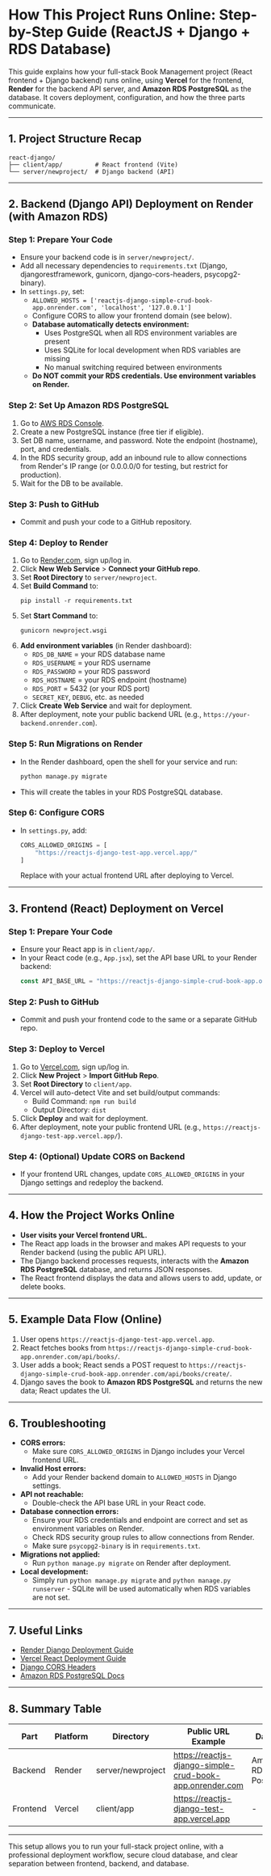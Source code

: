 # How This Project Runs Online: Step-by-Step Guide (ReactJS + Django + RDS Database)

This guide explains how your full-stack Book Management project (React frontend + Django backend) runs online, using **Vercel** for the frontend, **Render** for the backend API server, and **Amazon RDS PostgreSQL** as the database. It covers deployment, configuration, and how the three parts communicate.

---

## 1. Project Structure Recap

```
react-django/
├── client/app/         # React frontend (Vite)
└── server/newproject/  # Django backend (API)
```

---

## 2. Backend (Django API) Deployment on Render (with Amazon RDS)

### Step 1: Prepare Your Code
- Ensure your backend code is in `server/newproject/`.
- Add all necessary dependencies to `requirements.txt` (Django, djangorestframework, gunicorn, django-cors-headers, psycopg2-binary).
- In `settings.py`, set:
  - `ALLOWED_HOSTS = ['reactjs-django-simple-crud-book-app.onrender.com', 'localhost', '127.0.0.1']`
  - Configure CORS to allow your frontend domain (see below).
  - **Database automatically detects environment:**
    - Uses PostgreSQL when all RDS environment variables are present
    - Uses SQLite for local development when RDS variables are missing
    - No manual switching required between environments
  - **Do NOT commit your RDS credentials. Use environment variables on Render.**

### Step 2: Set Up Amazon RDS PostgreSQL
1. Go to [AWS RDS Console](https://console.aws.amazon.com/rds/).
2. Create a new PostgreSQL instance (free tier if eligible).
3. Set DB name, username, and password. Note the endpoint (hostname), port, and credentials.
4. In the RDS security group, add an inbound rule to allow connections from Render's IP range (or 0.0.0.0/0 for testing, but restrict for production).
5. Wait for the DB to be available.

### Step 3: Push to GitHub
- Commit and push your code to a GitHub repository.

### Step 4: Deploy to Render
1. Go to [Render.com](https://render.com/), sign up/log in.
2. Click **New Web Service** > **Connect your GitHub repo**.
3. Set **Root Directory** to `server/newproject`.
4. Set **Build Command** to:
   ```
   pip install -r requirements.txt
   ```
5. Set **Start Command** to:
   ```
   gunicorn newproject.wsgi
   ```
6. **Add environment variables** (in Render dashboard):
   - `RDS_DB_NAME` = your RDS database name
   - `RDS_USERNAME` = your RDS username
   - `RDS_PASSWORD` = your RDS password
   - `RDS_HOSTNAME` = your RDS endpoint (hostname)
   - `RDS_PORT` = 5432 (or your RDS port)
   - `SECRET_KEY`, `DEBUG`, etc. as needed
7. Click **Create Web Service** and wait for deployment.
8. After deployment, note your public backend URL (e.g., `https://your-backend.onrender.com`).

### Step 5: Run Migrations on Render
- In the Render dashboard, open the shell for your service and run:
  ```sh
  python manage.py migrate
  ```
- This will create the tables in your RDS PostgreSQL database.

### Step 6: Configure CORS
- In `settings.py`, add:
  ```python
  CORS_ALLOWED_ORIGINS = [
      "https://reactjs-django-test-app.vercel.app/"
  ]
  ```
  Replace with your actual frontend URL after deploying to Vercel.

---

## 3. Frontend (React) Deployment on Vercel

### Step 1: Prepare Your Code
- Ensure your React app is in `client/app/`.
- In your React code (e.g., `App.jsx`), set the API base URL to your Render backend:
  ```js
  const API_BASE_URL = "https://reactjs-django-simple-crud-book-app.onrender.com/api";
  ```

### Step 2: Push to GitHub
- Commit and push your frontend code to the same or a separate GitHub repo.

### Step 3: Deploy to Vercel
1. Go to [Vercel.com](https://vercel.com/), sign up/log in.
2. Click **New Project** > **Import GitHub Repo**.
3. Set **Root Directory** to `client/app`.
4. Vercel will auto-detect Vite and set build/output commands:
   - Build Command: `npm run build`
   - Output Directory: `dist`
5. Click **Deploy** and wait for deployment.
6. After deployment, note your public frontend URL (e.g., `https://reactjs-django-test-app.vercel.app/`).

### Step 4: (Optional) Update CORS on Backend
- If your frontend URL changes, update `CORS_ALLOWED_ORIGINS` in your Django settings and redeploy the backend.

---

## 4. How the Project Works Online

- **User visits your Vercel frontend URL.**
- The React app loads in the browser and makes API requests to your Render backend (using the public API URL).
- The Django backend processes requests, interacts with the **Amazon RDS PostgreSQL** database, and returns JSON responses.
- The React frontend displays the data and allows users to add, update, or delete books.

---

## 5. Example Data Flow (Online)
1. User opens `https://reactjs-django-test-app.vercel.app`.
2. React fetches books from `https://reactjs-django-simple-crud-book-app.onrender.com/api/books/`.
3. User adds a book; React sends a POST request to `https://reactjs-django-simple-crud-book-app.onrender.com/api/books/create/`.
4. Django saves the book to **Amazon RDS PostgreSQL** and returns the new data; React updates the UI.

---

## 6. Troubleshooting
- **CORS errors:**
  - Make sure `CORS_ALLOWED_ORIGINS` in Django includes your Vercel frontend URL.
- **Invalid Host errors:**
  - Add your Render backend domain to `ALLOWED_HOSTS` in Django settings.
- **API not reachable:**
  - Double-check the API base URL in your React code.
- **Database connection errors:**
  - Ensure your RDS credentials and endpoint are correct and set as environment variables on Render.
  - Check RDS security group rules to allow connections from Render.
  - Make sure `psycopg2-binary` is in `requirements.txt`.
- **Migrations not applied:**
  - Run `python manage.py migrate` on Render after deployment.
- **Local development:**
  - Simply run `python manage.py migrate` and `python manage.py runserver` - SQLite will be used automatically when RDS variables are not set.

---

## 7. Useful Links
- [Render Django Deployment Guide](https://render.com/docs/deploy-django)
- [Vercel React Deployment Guide](https://vercel.com/guides/deploying-react-with-vercel)
- [Django CORS Headers](https://pypi.org/project/django-cors-headers/)
- [Amazon RDS PostgreSQL Docs](https://docs.aws.amazon.com/AmazonRDS/latest/UserGuide/CHAP_PostgreSQL.html)

---

## 8. Summary Table
| Part      | Platform | Directory         | Public URL Example                                   | Database                |
|-----------|----------|-------------------|------------------------------------------------------|-------------------------|
| Backend   | Render   | server/newproject | https://reactjs-django-simple-crud-book-app.onrender.com | Amazon RDS PostgreSQL   |
| Frontend  | Vercel   | client/app        | https://reactjs-django-test-app.vercel.app           | -                       |

---

This setup allows you to run your full-stack project online, with a professional deployment workflow, secure cloud database, and clear separation between frontend, backend, and database.
